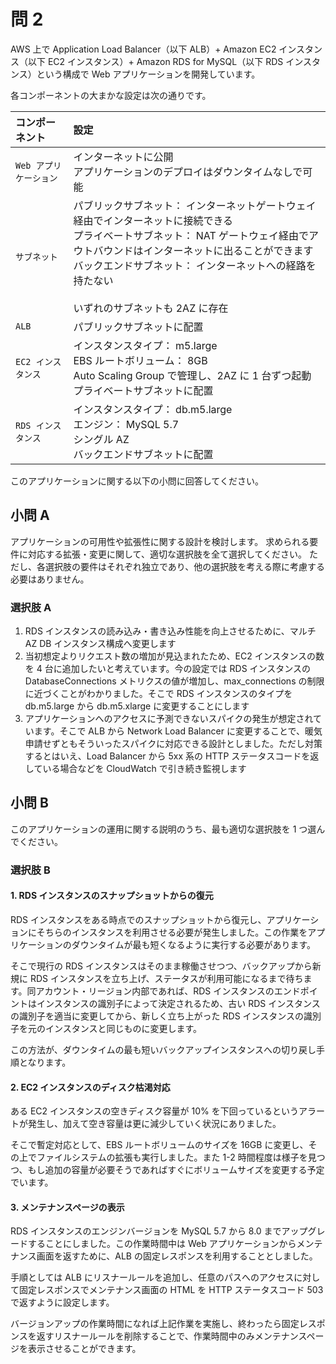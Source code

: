 # 問 2
AWS 上で Application Load Balancer（以下 ALB）+ Amazon EC2 インスタンス（以下 EC2 インスタンス）+ Amazon RDS for MySQL（以下 RDS インスタンス）という構成で Web アプリケーションを開発しています。

各コンポーネントの大まかな設定は次の通りです。

|コンポーネント|設定|
|:-|:-|
|`Web アプリケーション`|インターネットに公開<br>アプリケーションのデプロイはダウンタイムなしで可能|
|`サブネット`|パブリックサブネット： インターネットゲートウェイ経由でインターネットに接続できる<br>プライベートサブネット： NAT ゲートウェイ経由でアウトバウンドはインターネットに出ることができます<br>バックエンドサブネット： インターネットへの経路を持たない<br><br>いずれのサブネットも 2AZ に存在|
|`ALB`|パブリックサブネットに配置|
|`EC2 インスタンス`|インスタンスタイプ： m5.large<br>EBS ルートボリューム： 8GB<br>Auto Scaling Group で管理し、2AZ に 1 台ずつ起動<br>プライベートサブネットに配置|
|`RDS インスタンス`|インスタンスタイプ： db.m5.large<br>エンジン： MySQL 5.7<br>シングル AZ<br>バックエンドサブネットに配置|

このアプリケーションに関する以下の小問に回答してください。

## 小問 A
アプリケーションの可用性や拡張性に関する設計を検討します。
求められる要件に対応する拡張・変更に関して、適切な選択肢を全て選択してください。
ただし、各選択肢の要件はそれぞれ独立であり、他の選択肢を考える際に考慮する必要はありません。

### 選択肢 A
1. RDS インスタンスの読み込み・書き込み性能を向上させるために、マルチ AZ DB インスタンス構成へ変更します
2. 当初想定よりリクエスト数の増加が見込まれたため、EC2 インスタンスの数を 4 台に追加したいと考えています。今の設定では RDS インスタンスの DatabaseConnections メトリクスの値が増加し、max_connections の制限に近づくことがわかりました。そこで RDS インスタンスのタイプを db.m5.large から db.m5.xlarge に変更することにします
3. アプリケーションへのアクセスに予測できないスパイクの発生が想定されています。そこで ALB から Network Load Balancer に変更することで、暖気申請せずともそういったスパイクに対応できる設計としました。ただし対策するとはいえ、Load Balancer から 5xx 系の HTTP ステータスコードを返している場合などを CloudWatch で引き続き監視します

## 小問 B
このアプリケーションの運用に関する説明のうち、最も適切な選択肢を 1 つ選んでください。

### 選択肢 B
#### 1. RDS インスタンスのスナップショットからの復元

RDS インスタンスをある時点でのスナップショットから復元し、アプリケーションにそちらのインスタンスを利用させる必要が発生しました。この作業をアプリケーションのダウンタイムが最も短くなるように実行する必要があります。

そこで現行の RDS インスタンスはそのまま稼働させつつ、バックアップから新規に RDS インスタンスを立ち上げ、ステータスが利用可能になるまで待ちます。同アカウント・リージョン内部であれば、RDS インスタンスのエンドポイントはインスタンスの識別子によって決定されるため、古い RDS インスタンスの識別子を適当に変更してから、新しく立ち上がった RDS インスタンスの識別子を元のインスタンスと同じものに変更します。

この方法が、ダウンタイムの最も短いバックアップインスタンスへの切り戻し手順となります。

#### 2. EC2 インスタンスのディスク枯渇対応

ある EC2 インスタンスの空きディスク容量が 10% を下回っているというアラートが発生し、加えて空き容量は更に減少していく状況にありました。

そこで暫定対応として、EBS ルートボリュームのサイズを 16GB に変更し、その上でファイルシステムの拡張も実行しました。また 1-2 時間程度は様子を見つつ、もし追加の容量が必要そうであればすぐにボリュームサイズを変更する予定でいます。

#### 3. メンテナンスページの表示

RDS インスタンスのエンジンバージョンを MySQL 5.7 から 8.0 までアップグレードすることにしました。この作業時間中は Web アプリケーションからメンテナンス画面を返すために、ALB の固定レスポンスを利用することとしました。

手順としては ALB にリスナールールを追加し、任意のパスへのアクセスに対して固定レスポンスでメンテナンス画面の HTML を HTTP ステータスコード 503 で返すように設定します。

バージョンアップの作業時間になれば上記作業を実施し、終わったら固定レスポンスを返すリスナールールを削除することで、作業時間中のみメンテナンスページを表示させることができます。
